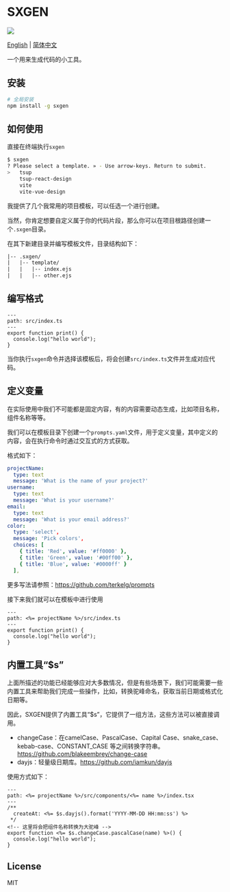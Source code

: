 # SXGEN

![](https://img.shields.io/npm/v/sxgen?style=flat&colorA=002438&colorB=28CF8D)

[English](https://github.com/shaxutang/sxgen?tab=readme-ov-file#sxgen) | [简体中文](https://github.com/shaxutang/sxgen/blob/main/README-zh_CN.md)

一个用来生成代码的小工具。

## 安装

```bash
# 全局安装
npm install -g sxgen
```

## 如何使用

直接在终端执行`sxgen`

```bash
$ sxgen
? Please select a template. » - Use arrow-keys. Return to submit.
>   tsup
    tsup-react-design
    vite
    vite-vue-design
```

我提供了几个我常用的项目模板，可以任选一个进行创建。

当然，你肯定想要自定义属于你的代码片段，那么你可以在项目根路径创建一个`.sxgen`目录。

在其下新建目录并编写模板文件，目录结构如下：

```txt
|-- .sxgen/
|   |-- template/
|   |   |-- index.ejs
|   |   |-- other.ejs
```

## 编写格式

```ejs
---
path: src/index.ts
---
export function print() {
  console.log("hello world");
}
```

当你执行`sxgen`命令并选择该模板后，将会创建`src/index.ts`文件并生成对应代码。

## 定义变量

在实际使用中我们不可能都是固定内容，有的内容需要动态生成，比如项目名称，组件名称等等。

我们可以在模板目录下创建一个`prompts.yaml`文件，用于定义变量，其中定义的内容，会在执行命令时通过交互式的方式获取。

格式如下：

```yaml
projectName:
  type: text
  message: 'What is the name of your project?'
username:
  type: text
  message: 'What is your username?'
email:
  type: text
  message: 'What is your email address?'
color:
  type: 'select',
  message: 'Pick colors',
  choices: [
    { title: 'Red', value: '#ff0000' },
    { title: 'Green', value: '#00ff00' },
    { title: 'Blue', value: '#0000ff' }
  ],
```

更多写法请参照：https://github.com/terkelg/prompts

接下来我们就可以在模板中进行使用

```ejs
---
path: <%= projectName %>/src/index.ts
---
export function print() {
  console.log("hello world");
}
```

## 内置工具“$s”

上面所描述的功能已经能够应对大多数情况，但是有些场景下，我们可能需要一些内置工具来帮助我们完成一些操作，比如，转换驼峰命名，获取当前日期或格式化日期等。

因此，SXGEN提供了内置工具“$s”，它提供了一组方法，这些方法可以被直接调用。

- changeCase：在camelCase、PascalCase、Capital Case、snake_case、kebab-case、CONSTANT_CASE 等之间转换字符串。https://github.com/blakeembrey/change-case
- dayjs：轻量级日期库。https://github.com/iamkun/dayjs

使用方式如下：

```ejs
---
path: <%= projectName %>/src/components/<%= name %>/index.tsx
---
/**
  createAt: <%= $s.dayjs().format('YYYY-MM-DD HH:mm:ss') %>
 */
<!-- 这里将会把组件名称转换为大驼峰 -->
export function <%= $s.changeCase.pascalCase(name) %>() {
  console.log("hello world");
}
```

## License

MIT
